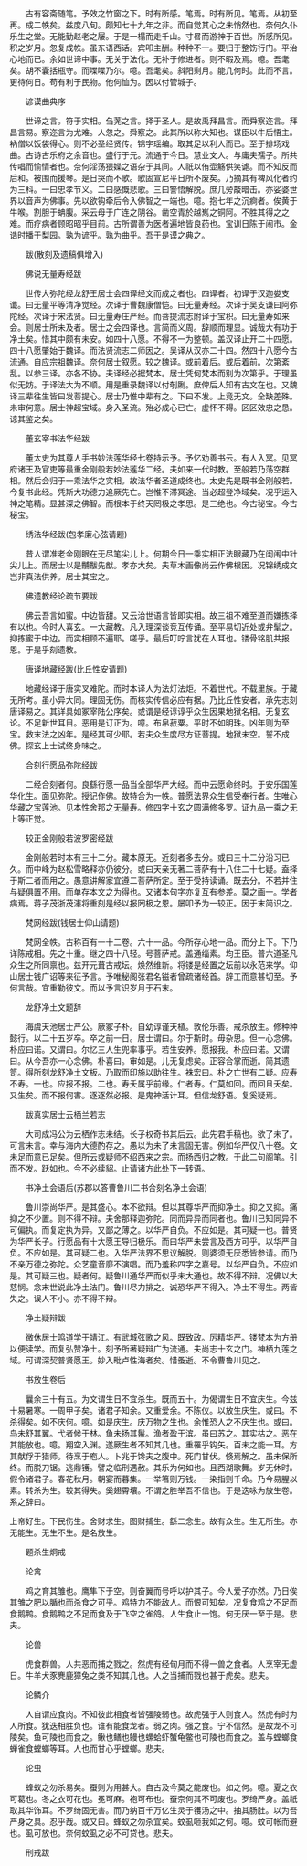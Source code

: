 <!-- { "loadSidebar": true } -->
　　古有容斋随笔。予效之竹窗之下。时有所感。笔焉。时有所见。笔焉。从初至再。成二帙矣。兹度八旬。颇知七十九年之非。而自觉其心之未悄然也。奈何久仆乐生之堂。无能勤赵老之屦。于是一榻而走千山。寸晷而游神于百世。所感所见。积之岁月。忽复成帙。虽东语西话。宾叩主酬。种种不一。要归于整饬行门。平治心地而已。余如世谛中事。无关于法化。无补于修进者。则不暇及焉。噫。吾耄矣。胡不囊括瓶守。而喋喋乃尔。噫。吾耄矣。斜阳剩月。能几何时。此而不言。更待何日。苟有利于民物。他何恤为。因以付管城子。

　　谚谟曲典序

　　世谛之言。符于实相。刍荛之言。择于圣人。是故禹拜昌言。而舜察迩言。拜昌言易。察迩言为尤难。人忽之。舜察之。此其所以称大知也。谋臣以牛后悟主。衲僧以饭袋得心。则不必圣经贤传。锦字瑶编。取其足以利人而已。至于排场戏曲。古诗古乐府之余音也。盛行于元。流通于今日。慧业文人。与庸夫孺子。所共传唱而愉情者也。奈何淫荡猥媟之语杂于其间。人祇以侑壶觞供笑谑。而不知反而后和。被围而援琴。是日哭而不歌。歌固宣尼平日所不废矣。乃摘其有裨风化者约为三科。一曰忠孝节义。二曰感慨悲歌。三曰警悟解脱。庶几旁敲暗击。亦娑婆世界以音声为佛事。先以欲钩牵后令入佛智之一端也。噫。抱七年之沉痾者。俟黄于牛喉。割胆于蚺腹。采云母于广连之阴谷。凿空青於越嶲之铜阿。不胜其得之之难。而疗病者顾昭昭乎目前。古所谓善为医者遍地皆良药也。宝训日陈于闹市。金诰时播于梨园。孰为谚乎。孰为曲乎。吾于是谟之典之。

　　跋(散刻及遗稿俱增入)

　　佛说无量寿经跋

　　世传大弥陀经龙舒王居士会四译经文而成之者也。四译者。初译于汉迦娄支谶。曰无量平等清净觉经。次译于曹魏康僧恺。曰无量寿经。次译于吴支谦曰阿弥陀经。次译于宋法贤。曰无量寿庄严经。而菩提流志附译于宝积。曰无量寿如来会。则居士所未及者。居士之会四译也。言简而义周。辞顺而理显。诚哉大有功于净土矣。惜其中颇有未安。如四十八愿。不得不一为整顿。盖汉译止开二十四愿。四十八愿肇始于魏译。而法贤流志二师因之。吴译从汉亦二十四。然四十八愿今古流通。自应宗祖魏译。奈何居士叙愿。较之魏译。或前着后。或后着前。次第紊乱。以参三译。亦各不协。夫译经必据梵本。居士凭何梵本而别为次第乎。于理虽似无妨。于译法大为不顺。用是重录魏译以付剞劂。庶俾后人知有古文在也。又魏译三辈往生皆曰发菩提心。居士乃惟中辈有之。下曰不发。上竟无文。全缺差殊。未审何意。居士神超宝域。身入圣流。殆必成心已亡。虚怀不碍。区区效忠之恳。谅其鉴之矣。

　　董玄宰书法华经跋

　　董太史为其尊人手书妙法莲华经七卷持示予。予忆劝善书云。有人入冥。见冥府诸王及官吏等最重金刚般若妙法莲华二经。夫如来一代时教。至般若乃荡空群相。然后会归于一乘法华之实相。故法华者圣道成终也。太史先是既书金刚般若。今复书此经。凭斯大功德力追厥先亡。岂惟不滞冥途。当必超登净域矣。况乎运入神之笔精。显甚深之佛智。而根本于终天罔极之孝思。是三绝也。今古秘宝。今古秘宝。

　　绣法华经跋(包孝廉心弦请题)

　　昔人谓准老金刚眼在无尽笔尖儿上。何期今日一乘实相正法眼藏乃在闺闱中针尖儿上。而居士以是黼黻先猷。孝亦大矣。夫草木画像尚云作佛根因。况锦绣成文岂非真法供养。居士其宝之。

　　佛遗教经论疏节要跋

　　佛云吾言如蜜。中边皆甜。又云治世语言皆即实相。故三祖不难至道而嫌拣择有以也。今时人喜玄。一大藏教。凡入理深谈竞互传诵。至平易切近处或弁髦之。抑拣蜜于中边。而实相顾不遍耶。嗟乎。最后叮咛言犹在人耳也。镂骨铭肌共报恩。于是乎刻遗教。

　　唐译地藏经跋(比丘性安请题)

　　地藏经译于唐实叉难陀。而时本译人为法灯法炬。不着世代。不载里族。于藏无所考。虽小异大同。理固无伤。而核实传信必应有据。乃比丘性安者。承先志刻唐译易之。其详具如冢宰陆公序矣。或谓是经谆谆乎众生因果地狱名相。无复玄论。不足新世耳目。恶用是订正为。噫。布帛菽粟。平时不如明珠。凶年则为至宝。救末法之凶年。是经其可少耶。若夫众生度尽方证菩提。地狱未空。誓不成佛。探玄上士试终身味之。

　　合刻行愿品弥陀经跋

　　二经合刻者何。良繇行愿一品当全部华严大经。而中云愿命终时。于安乐国莲华化生。面见弥陀。授记作佛。故特合为一帙。普愿法界众生信受奉行者。生唯心华藏之宝莲池。见本性舍那之无量寿。修四字十玄之圆满修多罗。证九品一乘之无上等正觉。

　　较正金刚般若波罗密经跋

　　金刚般若时本有三十二分。藏本原无。近刻者多去分。或曰三十二分沿习已久。而中峰为赵松雪略释亦仍彼分。或曰天亲无著二菩萨有十八住二十七疑。盍择于斯二者而用之。愚意讲解家宜遵二菩萨所定。至于受持读诵。既去分。不若并住与疑俱置不用。而单存本文之为得也。又诸本句字亦复互有参差。莫之画一。学者病焉。蒋子茂浙茂瀗将重刻是经以报罔极之恩。屡叩予为一较正。因于末简识之。

　　梵网经跋(钱居士仰山请题)

　　梵网全帙。古称百有一十二卷。六十一品。今所存心地一品。而分上下。下乃详陈戒相。先之十重。继之四十八轻。号菩萨戒。盖通缁素。均王臣。普六道圣凡众生之所同禀也。兹开元葺古戒坛。焕然维新。将镂是经置之坛前以永范来学。仰山居士钱广诏等来征予言。予唯秘阁张君名镃者曾疏诸经首。辞工而意甚切至。予何言哉。宜重勒彼文。而以予言识岁月于石末。

　　龙舒净土文题辞

　　海虞天池居士严公。厥冢子朴。自幼谆谨天植。敦伦乐善。戒杀放生。修种种懿行。以二十五岁卒。卒之前一日。居士谓曰。尔于斯时。毋杂思。但一心念佛。朴应曰诺。又谓曰。尔忆三人生兜率事乎。若生安养。愿报我。朴应曰诺。又谓曰。从今吾亦一心念佛。朴喜曰。审如是。儿无复虑矣。正容合掌而逝。简其遗笥。得所刻龙舒净土文板。乃取而印施以助往生。袾宏曰。朴之亡世有二疑。应寿不寿。一也。应报不报。二也。寿夭属乎前缘。仁者寿。仁莫如回。而回且夭矣。又生矣。而不报何害。逐逐然必报。是鬼神活计耳。但信龙舒语。复奚疑焉。

　　跋真实居士云栖兰若志

　　大司成冯公为云栖作志未结。长子权奇书其后云。此先君手稿也。欲了未了。可言未言。幸与海内大德酌存之。愚以为未了未言固无害。例如华严仅八十卷。文未足而意已足矣。但所云或疑师不绍西来之宗。而扬西归之教。于此二句阁笔。引而不发。跃如也。今不必续貂。止请诸方此处下一转语。

　　书净土会语后(苏郡以答曹鲁川二书合刻名净土会语)

　　鲁川崇尚华严。是其盛心。本不欲辩。但以其尊华严而抑净土。抑之又抑。痛抑之不少置。则不得不辩。夫舍那释迦弥陀。同而异异而同者也。鲁川已知同异不可偏执。而复定执为异。又鄙之薄之。以华严自负。不应如是。其可疑一也。普贤为华严长子。行愿品有十大愿王导归极乐。而曰华严未尝言及西方可乎。以华严自负。不应如是。其可疑二也。入华严法界不思议解脱。则婆须无厌悉皆参请。而乃不亲万德之弥陀。众艺童音靡不演唱。而乃羞称四字之嘉号。以华严自负。不应如是。其可疑三也。疑者何。疑鲁川通华严而似乎未大通也。故不得不辩。况佛以大慈悯。念末世说此净土法门。鲁川尽力排之。诚恐华严不得入。净土不得生。两皆失之。误人不小。亦不得不辩。

　　净土疑辩跋

　　微休居士鸣道学于靖江。有武城弦歌之风。既致政。厉精华严。镂梵本为方册以便读学。而复弘赞净土。刻予所著疑辩广为流通。夫尚志十玄之门。神栖九莲之域。可谓深契普贤愿王。妙入毗卢性海者矣。惜蚤逝。不令曹鲁川见之。

　　书放生卷后

　　曩余三十有五。为文谓生日不宜杀生。既而五十。为偈谓生日不宜庆生。今兹十易暑寒。一周甲子矣。诸君子知余。又重爱余。不陈仪。以放生庆生。或曰。不杀得矣。如不庆何。噫。如是庆生。庆万物之生也。余惟恐人之不庆生也。或曰。鸟未舒其翼。弋者候于林。鱼未扬其鬣。渔者盈于滨。虽曰苏之。其实枯之。恶在其能放也。噫。翔空入渊。遂厥生者不知其几也。重罹乎钩矢。百未之能一耳。方其献俘于猎师。待烹于庖人。卜兆于馋夫之腹中。死门甘伏。倏焉解之。虽未保所终。而脱刀锯。逃鼎镬。譬之临刑遇赦。其乐为何如也。且西湖歌舞。岁无休时。假令诸君子。春花秋月。朝宴而暮集。一举箸则万钱。一染指则千命。乃今易腥以素。转杀为生。较其得失。奚翅霄壤。不谓之胜举吾不信也。于是迭咏为放生卷。系之辞曰。

上帝好生。下民伤生。舍财求生。图财捕生。繇二念生。故有众生。生无所生。亦无能生。无生不生。是名放生。

　　题杀生炯戒

　　论禽

　　鸡之育其雏也。鹰隼下于空。则奋翼而号呼以护其子。今人爱子亦然。乃日俟其雏之肥以腯也而杀食之可乎。鸡特力不能敌人。而恨可知矣。况复食鸡之不足而食鹅鸭。食鹅鸭之不足而食及于飞空之雀鸽。人生食止一饱。何无厌一至于是。悲夫。

　　论兽

　　虎食群兽。人共恶而捕之戮之。然虎有经旬月而不得一兽之食者。人烹宰无虚日。牛羊犬豕麂鹿獐兔之类不知其几也。人之当捕而戮也甚于虎矣。悲夫。

　　论鳞介

　　人自谓应食肉。不知彼此相食者皆强陵弱也。故虎强于人则食人。然虎有时为人所食。犹迭相胜负也。谁有能食龙者。弱之肉。强之食。宁不信然。是故龙不可陵矣。鱼可陵也而食之。鳅也鳝也鳗也螺蛤虾蟹龟鳖也可陵也而食之。盖与螳螂食蝉雀食螳螂等耳。人也而甘心乎螳螂。悲夫。

　　论虫

　　蜂蚁之勿杀易矣。蚕则为用甚大。自古及今莫之能废也。如之何。噫。夏之衣可葛也。冬之衣可花也。冕可麻。袍可布也。蚕奈何其不可废也。罗绮严身。盖祇取其华饰耳。不罗绮固无害。而乃纳百千万亿生灵于镬汤之中。抽其肠肚。以为吾严身之具。忍乎哉。或又曰。蜂蚁之勿杀宜矣。蚊虱咂我如之何。噫。蚊可帐而避也。虱可放也。奈何蚊虱之必不可贷也。悲夫。

　　刑戒跋

